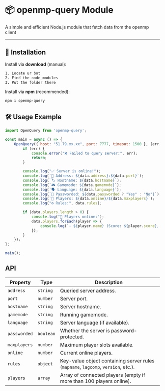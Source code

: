 # 📦 openmp-query Module

A simple and efficient Node.js module that fetch data from the openmp client

---

## 🚀 Installation
Install via **download** (manual):
```bash
1. Locate ur bot
2. Find the node_modules
3. Put the folder there
```

Install via **npm** (recommended):
```bash
npm i openmp-query
```

## 🛠️ Usage Example
```js
import OpenQuery from 'openmp-query';

const main = async () => {
    OpenQuery({ host: "51.79.xx.xx", port: 7777, timeout: 1500 }, (err, data) => {
        if (err) {
            console.error("❌ Failed to query server:", err);
            return;
        }

        console.log("✅ Server is online!");
        console.log(`📍 Address: ${data.address}:${data.port}`);
        console.log(`🏷️ Hostname: ${data.hostname}`);
        console.log(`🎮 Gamemode: ${data.gamemode}`);
        console.log(`🗣️ Language: ${data.language}`);
        console.log(`🔑 Passworded: ${data.passworded ? "Yes" : "No"}`);
        console.log(`👥 Players: ${data.online}/${data.maxplayers}`);
        console.log("⚙️ Rules:", data.rules);

        if (data.players.length > 0) {
            console.log("👤 Players online:");
            data.players.forEach(player => {
                console.log(`- ${player.name} (Score: ${player.score}, Ping: ${player.ping})`);
            });
        }
    });
};

main();
```

## API
| Property     | Type      | Description                                                                       |
| ------------ | --------- | --------------------------------------------------------------------------------- |
| `address`    | `string`  | Queried server address.                                                           |
| `port`       | `number`  | Server port.                                                                      |
| `hostname`   | `string`  | Server hostname.                                                                  |
| `gamemode`   | `string`  | Running gamemode.                                                                 |
| `language`   | `string`  | Server language (if available).                                                   |
| `passworded` | `boolean` | Whether the server is password-protected.                                         |
| `maxplayers` | `number`  | Maximum player slots available.                                                   |
| `online`     | `number`  | Current online players.                                                           |
| `rules`      | `object`  | Key-value object containing server rules (`mapname`, `lagcomp`, `version`, etc.). |
| `players`    | `array`   | Array of connected players (empty if more than 100 players online).               |

